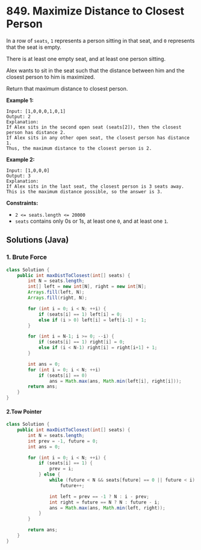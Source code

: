 # 849. Maximize Distance to Closest Person



In a row of `seats`, `1` represents a person sitting in that seat, and `0` represents that the seat is empty. 

There is at least one empty seat, and at least one person sitting.

Alex wants to sit in the seat such that the distance between him and the closest person to him is maximized. 

Return that maximum distance to closest person.

**Example 1:**

```
Input: [1,0,0,0,1,0,1]
Output: 2
Explanation: 
If Alex sits in the second open seat (seats[2]), then the closest person has distance 2.
If Alex sits in any other open seat, the closest person has distance 1.
Thus, the maximum distance to the closest person is 2.
```

**Example 2:**

```
Input: [1,0,0,0]
Output: 3
Explanation: 
If Alex sits in the last seat, the closest person is 3 seats away.
This is the maximum distance possible, so the answer is 3.
```

 

**Constraints:**

- `2 <= seats.length <= 20000`
- `seats` contains only 0s or 1s, at least one `0`, and at least one `1`.



## Solutions (Java)

### 1. Brute Force

~~~java
class Solution {
    public int maxDistToClosest(int[] seats) {
        int N = seats.length;
        int[] left = new int[N], right = new int[N];
        Arrays.fill(left, N);
        Arrays.fill(right, N);

        for (int i = 0; i < N; ++i) {
            if (seats[i] == 1) left[i] = 0;
            else if (i > 0) left[i] = left[i-1] + 1;
        }

        for (int i = N-1; i >= 0; --i) {
            if (seats[i] == 1) right[i] = 0;
            else if (i < N-1) right[i] = right[i+1] + 1;
        }

        int ans = 0;
        for (int i = 0; i < N; ++i)
            if (seats[i] == 0)
                ans = Math.max(ans, Math.min(left[i], right[i]));
        return ans;
    }
}
~~~



#### 2.Tow Pointer

~~~java
class Solution {
    public int maxDistToClosest(int[] seats) {
        int N = seats.length;
        int prev = -1, future = 0;
        int ans = 0;

        for (int i = 0; i < N; ++i) {
            if (seats[i] == 1) {
                prev = i;
            } else {
                while (future < N && seats[future] == 0 || future < i)
                    future++;

                int left = prev == -1 ? N : i - prev;
                int right = future == N ? N : future - i;
                ans = Math.max(ans, Math.min(left, right));
            }
        }

        return ans;
    }
}
~~~



